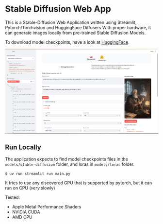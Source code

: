 # Stable Diffusion Web App

This is a Stable-Diffusion Web Application written using Streamlit, Pytorch/Torchvision and HuggingFace Diffusers
With proper hardware, it can generate images locally from pre-trained Stable Diffusion Models.

To download model checkpoints, have a look at [HuggingFace](https://huggingface.co/models?pipeline_tag=text-to-image&library=safetensors&sort=trending).

![app](assets/app.png)

## Run Locally

The application expects to find model checkpoints files in the `models/stable-diffusion` folder, and loras in `models/loras` folder.

```
$ uv run streamlit run main.py
```

It tries to use any discovered GPU that is supported by pytorch, but it can run on CPU (*very* slowly)

Tested:
- Apple Metal Performance Shaders
- NVIDIA CUDA
- AMD CPU

